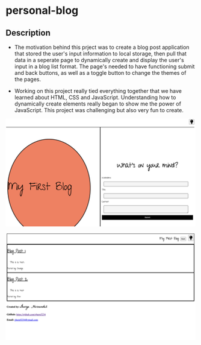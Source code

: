 # personal-blog


## Description

- The motivation behind this prject was to create a blog post application that stored the user's input information to local storage, then pull that data in a seperate page to dynamically create and display the user's input in a blog list format. The page's needed to have functioning submit and back buttons, as well as a toggle button to change the themes of the pages.

- Working on this project really tied everything together that we have learned about HTML, CSS and JavaScript. Understanding how to dynamically create elements really began to show me the power of JavaScript. This project was challenging but also very fun to create. 


![alt text](assets/images/blog-form.png)

![alt text](assets/images/blog-list.png)